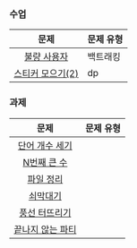 ### 수업
|문제|문제 유형|
|:--:|:--------|
|[불량 사용자](https://programmers.co.kr/learn/courses/30/lessons/64064)|백트래킹|
|[스티커 모으기(2)](https://programmers.co.kr/learn/courses/30/lessons/12971)|dp|


### 과제
|문제|문제 유형|
|:--:|:--------|
|[단어 개수 세기](https://www.acmicpc.net/problem/19844)||
|[N번째 큰 수](https://www.acmicpc.net/problem/2075)||
|[파일 정리](https://www.acmicpc.net/problem/20291)||
|[쇠막대기](https://www.acmicpc.net/problem/10799)||
|[풍선 터뜨리기](https://www.acmicpc.net/problem/2346)||
|[끝나지 않는 파티](https://www.acmicpc.net/problem/11265)||
